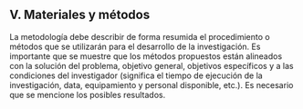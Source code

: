 ## V. Materiales y métodos

La metodología debe describir de forma resumida el procedimiento o métodos que se 
utilizarán para el desarrollo de la investigación. Es importante que se muestre que los 
métodos propuestos están alineados con la solución del problema, objetivo general,
objetivos específicos y a las condiciones del investigador (significa el tiempo de ejecución 
de la investigación, data, equipamiento y personal disponible, etc.). Es necesario que se 
mencione los posibles resultados.
